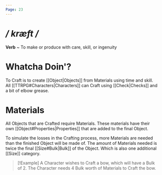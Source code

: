 ```yaml
---
Page: 23
---
```

# */ kræft /*
**Verb** ~ To make or produce with care, skill, or ingenuity
# Whatcha Doin'?
To Craft is to create [[Object|Objects]] from Materials using time and skill. All [[TTRPG#Characters|Characters]] can Craft using [[Check|Checks]] and a bit of elbow grease.
# Materials
All Objects that are Crafted require Materials. These materials have their own [[Object#Properties|Properties]] that are added to the final Object.

To simulate the losses in the Crafting process, more Materials are needed than the finished Object will be made of. The amount of Materials needed is twice the final [[Size#Bulk|Bulk]] of the Object. Which is also one additional [[Size]] category.

>[!Example]
>A Character wishes to Craft a bow, which will have a Bulk of 2.
>The Character needs 4 Bulk worth of Materials to Craft the bow.